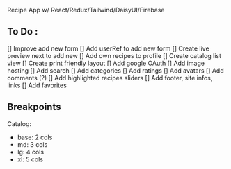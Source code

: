 Recipe App w/ React/Redux/Tailwind/DaisyUI/Firebase


## To Do :
[] Improve add new form
[] Add userRef to add new form
[] Create live preview next to add new
[] Add own recipes to profile
[] Create catalog list view
[] Create print friendly layout
[] Add google OAuth
[] Add image hosting
[] Add search
[] Add categories
[] Add ratings
[] Add avatars
[] Add comments (?)
[] Add highlighted recipes sliders
[] Add footer, site infos, links
[] Add favorites


## Breakpoints

Catalog:
- base: 2 cols
- md: 3 cols
- lg: 4 cols
- xl: 5 cols